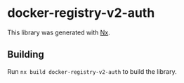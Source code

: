 # docker-registry-v2-auth

This library was generated with [Nx](https://nx.dev).

## Building

Run `nx build docker-registry-v2-auth` to build the library.
